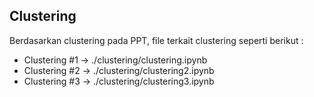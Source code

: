 ## Clustering
Berdasarkan clustering pada PPT, file terkait clustering seperti berikut :  
- Clustering #1 -> ./clustering/clustering.ipynb
- Clustering #2 -> ./clustering/clustering2.ipynb
- Clustering #3 -> ./clustering/clustering3.ipynb
